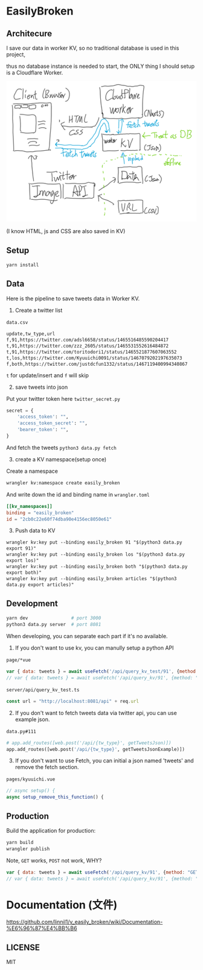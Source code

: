 # EasilyBroken

## Architecure

I save our data in worker KV,
so no traditional database is used in this project,

thus no database instance is needed to start,
the ONLY thing I should setup is a Cloudflare Worker.

![](https://raw.githubusercontent.com/linnil1/v_easily_broken/main/architecture.png)

(I know HTML, js and CSS are also saved in KV)

## Setup
```bash
yarn install
```


## Data

Here is the pipeline to save tweets data in Worker KV.

1. Create a twitter list

`data.csv`
``` csv
update,tw_type,url
f,91,https://twitter.com/adsl6658/status/1465516485590204417
t,91,https://twitter.com/zzz_2605/status/1465531552616484872
t,91,https://twitter.com/toritodori1/status/1465521877607063552
t,los,https://twitter.com/Kyuuichi0091/status/1467079202197635073
f,both,https://twitter.com/justdcfun1332/status/1467119400994340867
```

`t` for update/insert and `f` will skip

2. save tweets into json

Put your twitter token here
`twitter_secret.py`
``` python
secret = {
    'access_token': "",
    'access_token_secret': "",
    'bearer_token': "",
}
```

And fetch the tweets
`python3 data.py fetch`

3. create a KV namespace(setup once)

Create a namespace
``` bash
wrangler kv:namespace create easily_broken
```

And write down the id and binding name in `wrangler.toml`
``` toml
[[kv_namespaces]]
binding = "easily_broken"
id = "2cb0c22e60f74dba90e4156ec8050e61"
```

3. Push data to KV
```
wrangler kv:key put --binding easily_broken 91 "$(python3 data.py export 91)"
wrangler kv:key put --binding easily_broken los "$(python3 data.py export los)"
wrangler kv:key put --binding easily_broken both "$(python3 data.py export both)"
wrangler kv:key put --binding easily_broken articles "$(python3 data.py export articles)"
```

## Development

```bash
yarn dev                # port 3000
python3 data.py server  # port 8081
```

When developing, you can separate each part if it's no available.

1. If you don't want to use kv, you can manully setup a python API

`page/*vue`
``` javascript
var { data: tweets } = await useFetch('/api/query_kv_test/91', {method: "POST"})
// var { data: tweets } = await useFetch('/api/query_kv/91', {method: "POST"})
```
`server/api/query_kv_test.ts`
``` javascript
const url = "http://localhost:8081/api" + req.url
```

2. If you don't want to fetch tweets data via twitter api, you can use example json.

`data.py#111`
``` python
# app.add_routes([web.post('/api/{tw_type}', getTweetsJson)])
app.add_routes([web.post('/api/{tw_type}', getTweetsJsonExample)])
```

3. If you don't want to use Fetch, you can initial a json named 'tweets' and remove the fetch section.

`pages/kyuuichi.vue`
``` javascript
// async setup() {
async setup_remove_this_function() {
```


## Production

Build the application for production:

```bash
yarn build
wrangler publish
```

Note, `GET` works, `POST` not work, WHY?
``` javascript
var { data: tweets } = await useFetch('/api/query_kv/91', {method: "GET"})
// var { data: tweets } = await useFetch('/api/query_kv/91', {method: "POST"})  // not work, WHY?
```


# Documentation (文件)
https://github.com/linnil1/v_easily_broken/wiki/Documentation-%E6%96%87%E4%BB%B6


## LICENSE
MIT
